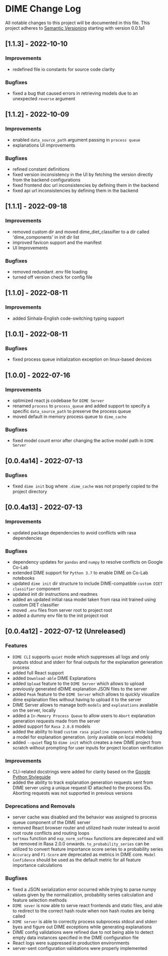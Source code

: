 # DIME Change Log
All notable changes to this project will be documented in this file.
This project adheres to [Semantic Versioning](https://semver.org/) starting with version 0.0.1a1

## [1.1.3] - 2022-10-10
### Improvements
- redefined file io constants for source code clarity

### Bugfixes
- fixed a bug that caused errors in retrieving models due to an unexpected `reverse` argument

## [1.1.2] - 2022-10-09
### Improvements
- enabled `data_source_path` argument passing in `process queue`
- explanations UI improvements

### Bugfixes
- refined constant definitions
- fixed version inconsistency in the UI by fetching the version directly from the backend configurations
- fixed frontend doc url inconsistencies by defining them in the backend
- fixed api url inconsistencies by defining them in the backend 

## [1.1.1] - 2022-09-18
### Improvements
- removed custom dir and moved dime_diet_classifier to a dir called 'dime_components' in init dir list
- improved favicon support and the manifest
- UI Improvements

### Bugfixes
- removed redundant .env file loading
- turned off version check for config file

## [1.1.0] - 2022-08-11
### Improvements
- added Sinhala-English code-switching typing support

## [1.0.1] - 2022-08-11
### Bugfixes
- fixed process queue initialization exception on linux-based devices

## [1.0.0] - 2022-07-16
### Improvements
- optimized react js codebase for `DIME Server`
- renamed `process` to `process_queue` and added support to specify a specific `data_source_path` to preserve the process queue
- moved default in memory process queue to `dime_cache`

### Bugfixes
- fixed model count error after changing the active model path in `DIME Server`

## [0.0.4a14] - 2022-07-13
### Bugfixes
- fixed `dime init` bug where `.dime_cache` was not properly copied to the project directory

## [0.0.4a13] - 2022-07-13
### Improvements
- updated package dependencies to avoid conflicts with rasa dependencies

### Bugfixes
- dependency updates for `pandas` and `numpy` to resolve conflicts on Google Co-Lab
- extended DIME support for `Python 3.7` to enable DIME on Co-Lab notebooks
- updated `dime init` dir structure to include DIME-compatible `custom DIET classifier` component
- updated init dir instructions and readmes
- added an updated initial rasa model taken from rasa init trained using custom DIET classifier
- moved `.env` files from server root to project root
- added a dummy env file to the init project root

## [0.0.4a12] - 2022-07-12 (Unreleased)
### Features
- `DIME CLI` supports `quiet` mode which suppresses all logs and only outputs stdout and stderr for final outputs for the explanation generation process
- added full React support
- added `Download-able` DIME Explanations
- added `Upload` feature to the `DIME Server` which allows to upload previously generated dDIME explanation JSON files to the server
- added `Peak` feature to the `DIME Server` which allows to quickly visualize dime explanation files without having to upload it to the server
- DIME Server allows to manage both `models` and `explanations` available on the server, locally
- added a `In-Memory Process Queue` to allow users to `Abort` explanation generation requests made from the server
- added support for `Rasa 2.8.8` models
- added the ability to load `custom rasa pipeline components` while loading a model for explanation generation. (only available on local models)
- added `--quiet` flag to `dime init` which creates a new DIME project from scratch without prompting for user inputs for project location verification

### Improvements
- CLI-related docstrings were added for clarity based on the [Google Python Styleguide](https://google.github.io/styleguide/pyguide.html#38-comments-and-docstrings)
- added the ability to track explanation generation requests sent from DIME server using a unique request ID attached to the process IDs. Aborting requests was not supported in previous versions

### Deprecations and Removals
- server cache was disabled and the behavior was assigned to process queue component of the DIME server
- removed React browser router and utilized hash router instead to avoid root route conflicts and routing loops
- `softmax` function and `exp_norm_softmax` functions are deprecated and will be removed in Rasa 2.0.0 onwards. `to_probability_series` can be utilized to convert feature importance score series to a probability series
- `Accuracy` and `F1-Score` are deprecated as metrics in DIME core. `Model Confidence` should be used as the default metric for all feature importance calculations

### Bugfixes
- fixed a JSON serialization error occurred while trying to parse numpy values given by the normalization, probability series calculation and feature selection methods
- `DIME sever` is now able to serve react frontends and static files, and able to redirect to the correct hash route when non hash routes are being called
- `DIME server` is able to correctly process subprocess stdout and stderr byes and figure out DIME exceptions while generating explanations
- DIME config validations were refined due to not being able to detect empty data instances specified in the DIME configuration file
- React logs were suppressed in production environments
- server-sent configuration validations were properly implemented